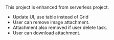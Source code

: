 This project is enhanced from serverless project.
- Update UI, use table instead of Grid
- User can remove image attachment.
- Attachment also removed if user delete task.
- User can download attachment.